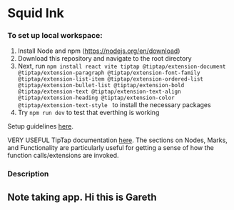 # Squid Ink
### To set up local workspace:
1. Install Node and npm (https://nodejs.org/en/download)
2. Download this repository and navigate to the root directory
3. Next, run `npm install react vite tiptap @tiptap/extension-document @tiptap/extension-paragraph @tiptap/extension-font-family @tiptap/extension-list-item @tiptap/extension-ordered-list @tiptap/extension-bullet-list @tiptap/extension-bold @tiptap/extension-text @tiptap/extension-text-align @tiptap/extension-heading @tiptap/extension-color @tiptap/extension-text-style ` to install the necessary packages
4. Try `npm run dev` to test that everthing is working

Setup guidelines [here](https://www.electronjs.org/docs/latest/tutorial/tutorial-first-appv).

VERY USEFUL TipTap documentation [here](https://tiptap.dev/docs/editor/getting-started/overview). The sections on Nodes, Marks, and Functionality are particularly useful for getting a sense of how the function calls/extensions are invoked.   

### Description
Note taking app.
Hi this is Gareth  
---

